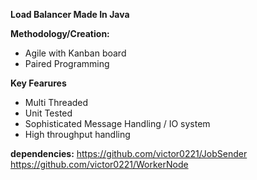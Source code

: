 **Load Balancer Made In Java**

**Methodology/Creation:**
  - Agile with Kanban board
  - Paired Programming

**Key Fearures**
  - Multi Threaded
  - Unit Tested
  - Sophisticated Message Handling / IO system
  - High throughput handling

**dependencies:**
https://github.com/victor0221/JobSender
https://github.com/victor0221/WorkerNode
